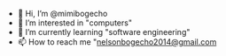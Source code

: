 - 👋 Hi, I’m @mimibogecho
- 👀 I’m interested in "computers"
- 🌱 I’m currently learning "software engineering"
- 📫 How to reach me "nelsonbogecho2014@gmail.com

<!---
mimibogecho/mimibogecho is a ✨ special ✨ repository because its `README.md` (this file) appears on your GitHub profile.
You can click the Preview link to take a look at your changes.
--->
